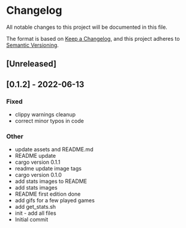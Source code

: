 # Changelog
All notable changes to this project will be documented in this file.

The format is based on [Keep a Changelog](https://keepachangelog.com/en/1.0.0/),
and this project adheres to [Semantic Versioning](https://semver.org/spec/v2.0.0.html).

## [Unreleased]

## [0.1.2] - 2022-06-13

### Fixed
- clippy warnings cleanup
- correct minor typos in code

### Other
- update assets and README.md
- README update
- cargo version 0.1.1
- readme update image tags
- cargo version 0.1.0
- add stats images to README
- add stats images
- README first edition done
- add gifs for a few played games
- add get_stats.sh
- init - add all files
- Initial commit
